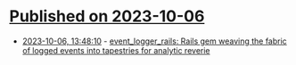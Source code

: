 # [Published on 2023-10-06](index.md)

* [2023-10-06, 13:48:10](https://lobste.rs/s/7l6kmb/event_logger_rails_rails_gem_weaving) - [event_logger_rails: Rails gem weaving the fabric of logged events into tapestries for analytic reverie](https://github.com/dickdavis/event_logger_rails)
